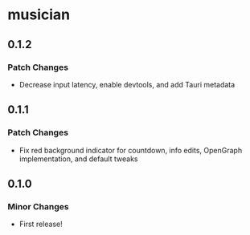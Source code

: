 # musician

## 0.1.2

### Patch Changes

- Decrease input latency, enable devtools, and add Tauri metadata

## 0.1.1

### Patch Changes

- Fix red background indicator for countdown, info edits, OpenGraph implementation, and default tweaks

## 0.1.0

### Minor Changes

- First release!
